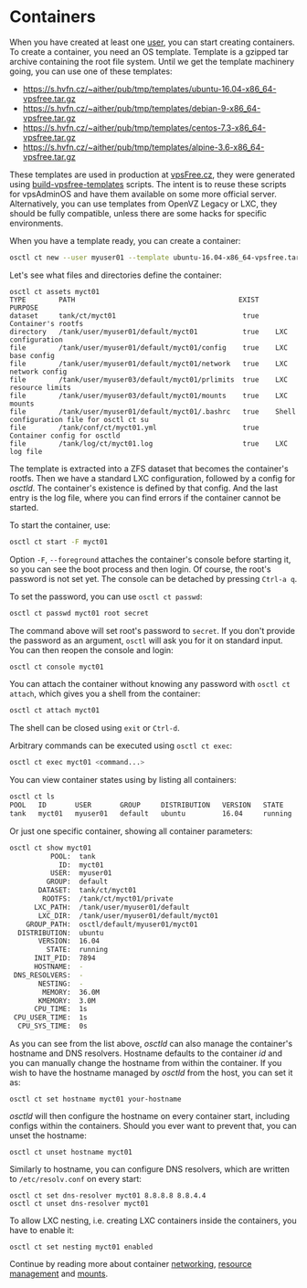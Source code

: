 # Containers
When you have created at least one [user](users.md), you can start creating
containers. To create a container, you need an OS template. Template is
a gzipped tar archive containing the root file system. Until we get
the template machinery going, you can use one of these templates:

 - https://s.hvfn.cz/~aither/pub/tmp/templates/ubuntu-16.04-x86_64-vpsfree.tar.gz
 - https://s.hvfn.cz/~aither/pub/tmp/templates/debian-9-x86_64-vpsfree.tar.gz
 - https://s.hvfn.cz/~aither/pub/tmp/templates/centos-7.3-x86_64-vpsfree.tar.gz
 - https://s.hvfn.cz/~aither/pub/tmp/templates/alpine-3.6-x86_64-vpsfree.tar.gz

These templates are used in production at [vpsFree.cz](https://vpsfree.org),
they were generated using
[build-vpsfree-templates](https://github.com/vpsfreecz/build-vpsfree-templates)
scripts. The intent is to reuse these scripts for vpsAdminOS and have them
available on some more official server. Alternatively, you can use templates
from OpenVZ Legacy or LXC, they should be fully compatible, unless there are
some hacks for specific environments.

When you have a template ready, you can create a container:

```bash
osctl ct new --user myuser01 --template ubuntu-16.04-x86_64-vpsfree.tar.gz myct01
```

Let's see what files and directories define the container:

```
osctl ct assets myct01
TYPE        PATH                                        EXIST   PURPOSE
dataset     tank/ct/myct01                               true    Container's rootfs
directory   /tank/user/myuser01/default/myct01           true    LXC configuration
file        /tank/user/myuser01/default/myct01/config    true    LXC base config
file        /tank/user/myuser01/default/myct01/network   true    LXC network config
file        /tank/user/myuser03/default/myct01/prlimits  true    LXC resource limits                      
file        /tank/user/myuser03/default/myct01/mounts    true    LXC mounts
file        /tank/user/myuser01/default/myct01/.bashrc   true    Shell configuration file for osctl ct su
file        /tank/conf/ct/myct01.yml                     true    Container config for osctld
file        /tank/log/ct/myct01.log                      true    LXC log file
```

The template is extracted into a ZFS dataset that becomes the container's rootfs.
Then we have a standard LXC configuration, followed by a config for *osctld*.
The container's existence is defined by that config. And the last entry is the
log file, where you can find errors if the container cannot be started.

To start the container, use:

```bash
osctl ct start -F myct01
```

Option `-F`, `--foreground` attaches the container's console before starting it,
so you can see the boot process and then login. Of course, the root's password
is not set yet. The console can be detached by pressing `Ctrl-a q`.

To set the password, you can use `osctl ct passwd`:

```bash
osctl ct passwd myct01 root secret
```

The command above will set root's password to `secret`. If you don't provide
the password as an argument, `osctl` will ask you for it on standard input.
You can then reopen the console and login:

```bash
osctl ct console myct01
```

You can attach the container without knowing any password with `osctl ct attach`,
which gives you a shell from the container:

```bash
osctl ct attach myct01
```

The shell can be closed using `exit` or `Ctrl-d`.

Arbitrary commands can be executed using `osctl ct exec`:

```bash
osctl ct exec myct01 <command...>
```

You can view container states using by listing all containers:

```bash
osctl ct ls
POOL   ID       USER       GROUP     DISTRIBUTION   VERSION   STATE     INIT_PID   MEMORY   CPU_TIME 
tank   myct01   myuser01   default   ubuntu         16.04     running   7894       36.0M    1s
```

Or just one specific container, showing all container parameters:

```bash
osctl ct show myct01
          POOL:  tank
            ID:  myct01
          USER:  myuser01
         GROUP:  default
       DATASET:  tank/ct/myct01
        ROOTFS:  /tank/ct/myct01/private
      LXC_PATH:  /tank/user/myuser01/default
       LXC_DIR:  /tank/user/myuser01/default/myct01
    GROUP_PATH:  osctl/default/myuser01/myct01
  DISTRIBUTION:  ubuntu
       VERSION:  16.04
         STATE:  running
      INIT_PID:  7894
      HOSTNAME:  -
 DNS_RESOLVERS:  -
       NESTING:  -
        MEMORY:  36.0M
       KMEMORY:  3.0M
      CPU_TIME:  1s
 CPU_USER_TIME:  1s
  CPU_SYS_TIME:  0s
```

As you can see from the list above, *osctld* can also manage the container's
hostname and DNS resolvers. Hostname defaults to the container *id* and you
can manually change the hostname from within the container. If you wish to have
the hostname managed by *osctld* from the host, you can set it as:

```
osctl ct set hostname myct01 your-hostname
```

*osctld* will then configure the hostname on every container start, including
configs within the containers. Should you ever want to prevent that, you can
unset the hostname:

```
osctl ct unset hostname myct01
```

Similarly to hostname, you can configure DNS resolvers, which are written to
`/etc/resolv.conf` on every start:

```
osctl ct set dns-resolver myct01 8.8.8.8 8.8.4.4
osctl ct unset dns-resolver myct01
```

To allow LXC nesting, i.e. creating LXC containers inside the containers, you
have to enable it:

```
osctl ct set nesting myct01 enabled
```

Continue by reading more about container [networking](networking.md),
[resource management](resources.md) and [mounts](mounts.md).
